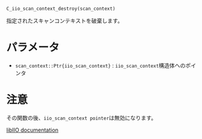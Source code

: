 ```
C_iio_scan_context_destroy(scan_context)
```

指定されたスキャンコンテキストを破棄します。

# パラメータ

  * `scan_context::Ptr{iio_scan_context}` : `iio_scan_context`構造体へのポインタ

# 注意

その関数の後、`iio_scan_context pointer`は無効になります。

[libIIO documentation](https://analogdevicesinc.github.io/libiio/master/libiio/group__Scan.html#ga649d7821636c744753067e8301a84e6d)
